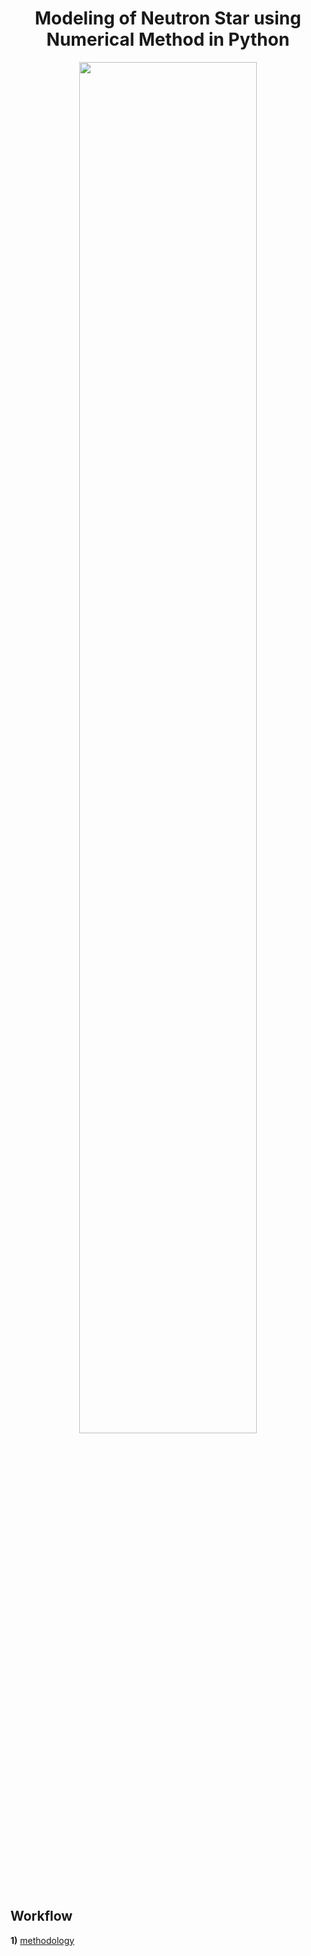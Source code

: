 # <center> Modeling of Neutron Star using Numerical Method in Python

<center> <img src = "https://universe.nasa.gov/internal_resources/471/supernova.gif" width = 75%></center>

## Workflow

**1)** [methodology](md/intro.md)
